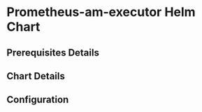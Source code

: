# Prometheus-am-executor Helm Chart


## Prerequisites Details


## Chart Details


## Configuration
